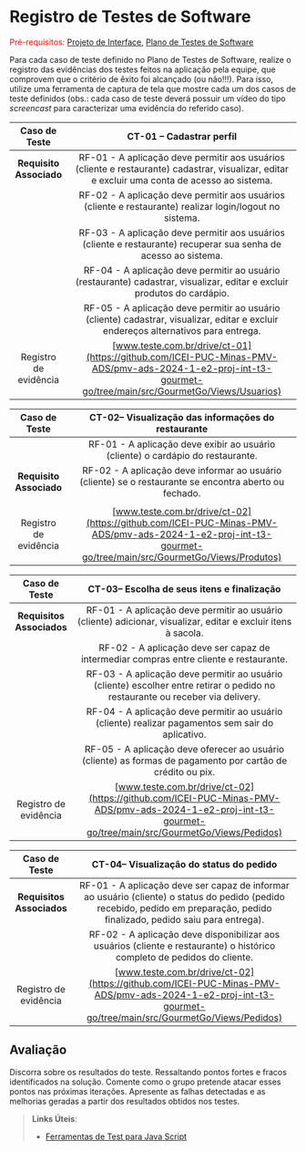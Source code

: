# Registro de Testes de Software

<span style="color:red">Pré-requisitos: <a href="3-Projeto de Interface.md"> Projeto de Interface</a></span>, <a href="8-Plano de Testes de Software.md"> Plano de Testes de Software</a>

Para cada caso de teste definido no Plano de Testes de Software, realize o registro das evidências dos testes feitos na aplicação pela equipe, que comprovem que o critério de êxito foi alcançado (ou não!!!). Para isso, utilize uma ferramenta de captura de tela que mostre cada um dos casos de teste definidos (obs.: cada caso de teste deverá possuir um vídeo do tipo _screencast_ para caracterizar uma evidência do referido caso).

| **Caso de Teste** 	| **CT-01 – Cadastrar perfil** 	|
|:---:	|:---:	|
|	**Requisito Associado**| RF-01 - A aplicação deve permitir aos usuários (cliente e restaurante) cadastrar, visualizar, editar e excluir uma conta de acesso ao sistema.|
|	                       | RF-02 - A aplicação deve permitir aos usuários (cliente e restaurante) realizar login/logout no sistema.                                      | 
|                        | RF-03 - A aplicação deve permitir aos usuários (cliente e restaurante) recuperar sua senha de acesso ao sistema.|
|                        | RF-04 - A aplicação deve permitir ao usuário (restaurante) cadastrar, visualizar, editar e excluir produtos do cardápio.|
|                        | RF-05 - A aplicação deve permitir ao usuário (cliente) cadastrar, visualizar, editar e excluir endereços alternativos para entrega.|
|Registro de evidência | [www.teste.com.br/drive/ct-01](https://github.com/ICEI-PUC-Minas-PMV-ADS/pmv-ads-2024-1-e2-proj-int-t3-gourmet-go/tree/main/src/GourmetGo/Views/Usuarios) |


| **Caso de Teste** 	|**CT-02– Visualização das informações do restaurante** 	|
|:---:	|:---:	|
|                       |RF-01 - A aplicação deve exibir ao usuário (cliente) o cardápio do restaurante.|
|**Requisito Associado**|RF-02 - A aplicação deve informar ao usuário (cliente) se o restaurante se encontra aberto ou fechado.| 
|                       | 
|Registro de evidência | [www.teste.com.br/drive/ct-02](https://github.com/ICEI-PUC-Minas-PMV-ADS/pmv-ads-2024-1-e2-proj-int-t3-gourmet-go/tree/main/src/GourmetGo/Views/Produtos) |



| **Caso de Teste** 	|**CT-03– Escolha de seus itens e finalização** 	|
|:---:	|:---:	|
|**Requisitos Associados**|RF-01 - A aplicação deve permitir ao usuário (cliente) adicionar, visualizar, editar e excluir itens à sacola.|
|                         |RF-02 - A aplicação deve ser capaz de intermediar compras entre cliente e restaurante.|
|                         |RF-03 - A aplicação deve permitir ao usuário (cliente) escolher entre retirar o pedido no restaurante ou receber via delivery.|
|                         |RF-04 - A aplicação deve permitir ao usuário (cliente) realizar pagamentos sem sair do aplicativo.|
|                         |RF-05 - A aplicação deve oferecer ao usuário (cliente) as formas de pagamento por cartão de crédito ou pix.|
|Registro de evidência | [www.teste.com.br/drive/ct-02](https://github.com/ICEI-PUC-Minas-PMV-ADS/pmv-ads-2024-1-e2-proj-int-t3-gourmet-go/tree/main/src/GourmetGo/Views/Pedidos) |


| **Caso de Teste** 	|**CT-04– Visualização do status do pedido** 	|
|:---:	|:---:	|
|**Requisitos Associados**|RF-01 - A aplicação deve ser capaz de informar ao usuário (cliente) o status do pedido (pedido recebido, pedido em preparação, pedido finalizado, pedido saiu para entrega).
|                         |RF-02 - A aplicação deve disponibilizar aos usuários (cliente e restaurante) o histórico completo de pedidos do cliente.
|Registro de evidência | [www.teste.com.br/drive/ct-02](https://github.com/ICEI-PUC-Minas-PMV-ADS/pmv-ads-2024-1-e2-proj-int-t3-gourmet-go/tree/main/src/GourmetGo/Views/Pedidos) |



## Avaliação

Discorra sobre os resultados do teste. Ressaltando pontos fortes e fracos identificados na solução. Comente como o grupo pretende atacar esses pontos nas próximas iterações. Apresente as falhas detectadas e as melhorias geradas a partir dos resultados obtidos nos testes.

> **Links Úteis**:
> - [Ferramentas de Test para Java Script](https://geekflare.com/javascript-unit-testing/)
